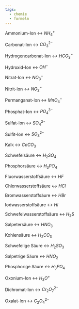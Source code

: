 ```yaml
---
tags:
  - chemie
  - formeln
---
```

Ammonium-Ion <-> $NH_4^+$
<!--SR:!2024-07-19,14,298!2024-07-09,3,260-->

Carbonat-Ion <-> $CO_3^{2-}$
<!--SR:!2024-07-10,3,266!2024-07-09,3,223-->

Hydrogencarbonat-Ion <-> $HCO_3^-$
<!--SR:!2024-07-08,1,200!2024-07-17,12,274-->
Hydroxid-Ion <-> $OH^-$
<!--SR:!2024-07-08,3,246!2024-07-16,10,274-->

Nitrat-Ion <-> $NO_3^-$
<!--SR:!2024-07-16,11,274!2024-07-09,3,246-->

Nitrit-Ion <-> $NO_2^-$
<!--SR:!2024-07-09,3,243!2024-07-16,11,274-->

Permanganat-Ion <-> $MnO_4^-$
<!--SR:!2024-07-17,12,274!2024-07-09,3,260-->

Phosphat-Ion <-> $PO_4^{3-}$
<!--SR:!2024-07-09,3,260!2024-07-08,3,243-->

Sulfat-Ion <-> $SO_4^{2-}$
<!--SR:!2024-07-09,3,223!2024-07-10,3,266-->

Sulfit-Ion <-> $SO_3^{2-}$
<!--SR:!2024-07-09,3,260!2024-07-15,10,274-->

Kalk <-> $CaCO_3$
<!--SR:!2024-07-10,3,240!2024-07-13,6,243-->

Schwefelsäure <-> $H_2SO_4$
<!--SR:!2024-07-09,3,214!2024-07-08,1,203-->

Phosphorsäure <-> $H_3PO_4$
<!--SR:!2024-07-09,3,226!2024-07-10,3,266-->

Fluorwasserstoffsäure <-> $HF$
<!--SR:!2024-07-09,3,260!2024-07-08,3,243-->


Chlorwasserstoffsäure <-> $HCl$
<!--SR:!2024-07-09,3,243!2024-07-11,6,254-->

Bromwasserstoffsäure <-> $HBr$
<!--SR:!2024-07-09,3,260!2024-07-17,12,274-->

Iodwasserstoffsäure <-> $HI$
<!--SR:!2024-07-08,3,259!2024-07-09,3,260-->

Schwefelwasserstoffsäure <-> $H_2S$
<!--SR:!2024-07-10,3,266!2024-07-09,3,239-->

Salpetersäure <-> $HNO_3$
<!--SR:!2024-07-08,1,219!2024-07-09,3,260-->

Kohlensäure <-> $H_2CO_3$
<!--SR:!2024-07-09,3,260!2024-07-08,3,243-->

Schwefelige Säure <-> $H_2SO_3$
<!--SR:!2024-07-11,6,254!2024-07-10,3,223-->

Salpetrige Säure <-> $HNO_2$
<!--SR:!2024-07-08,1,226!2024-07-09,3,214-->

Phosphorige Säure <-> $H_3PO_4$
<!--SR:!2024-07-14,7,243!2024-07-08,1,200-->

Oxonium-Ion <-> $H_3O^+$
<!--SR:!2024-07-10,3,266!2024-07-09,3,223-->

Dichromat-Ion <-> $Cr_2O_7^{2-}$
<!--SR:!2024-07-10,3,223!2024-07-10,5,254-->

Oxalat-Ion <-> $C_2O_4^{2-}$
<!--SR:!2024-07-10,3,266!2024-07-09,3,223-->

